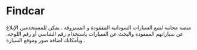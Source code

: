 # Findcar
منصة مجانية لتتبع السيارات السودانية المفقودة و المسروقة . يمكن للمستخدمين الإبلاغ عن سياراتهم المفقودة والبحث عن السيارات باستخدام رقم الشاسي أو رقم اللوحة. وبأمكانك اضافة صور وموقع السيارة .
